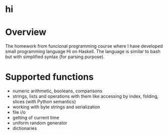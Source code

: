 # hi

# Overview

The homework from funcional programming course where I have developed small programming language Hi on Haskell. 
The language is similar to bash but with simplified syntax (for parsing purpose).

# Supported functions

* numeric arithmetic, booleans, comparisons
* strings, lists and operations with them like accessing by index, folding, slices (with Python semantics)
* working with byte strings and serialization
* file i/o
* getting of current time
* uniform random generator
* dictionaries
